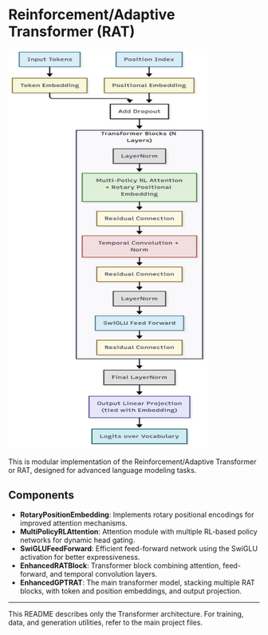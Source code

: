 # Reinforcement/Adaptive Transformer (RAT)


  <img src="assests/Architechture.png" alt="Model Architecture" width="400" height="800"/>


This is modular implementation of the Reinforcement/Adaptive Transformer or RAT, designed for advanced language modeling tasks.

## Components

- **RotaryPositionEmbedding**: Implements rotary positional encodings for improved attention mechanisms.
- **MultiPolicyRLAttention**: Attention module with multiple RL-based policy networks for dynamic head gating.
- **SwiGLUFeedForward**: Efficient feed-forward network using the SwiGLU activation for better expressiveness.
- **EnhancedRATBlock**: Transformer block combining attention, feed-forward, and temporal convolution layers.
- **EnhancedGPTRAT**: The main transformer model, stacking multiple RAT blocks, with token and position embeddings, and output projection.

---

This README describes only the Transformer architecture. For training, data, and generation utilities, refer to the main project files.
